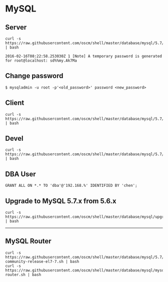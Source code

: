 MySQL
========

Server
------
    curl -s https://raw.githubusercontent.com/oscm/shell/master/database/mysql/5.7/mysql.server.sh | bash
    
    2016-02-16T08:22:58.253030Z 1 [Note] A temporary password is generated for root@localhost: sd%%my.Ak7Ma

Change password
-----
    
    $ mysqladmin -u root -p'<old_password>' password <new_password>

Client
-----
	curl -s https://raw.githubusercontent.com/oscm/shell/master/database/mysql/5.7/mysql.client.sh | bash
	
Devel
-----
    curl -s https://raw.githubusercontent.com/oscm/shell/master/database/mysql/5.7/mysql.devel.sh | bash

DBA User
-----
    GRANT ALL ON *.* TO 'dba'@'192.168.%' IDENTIFIED BY 'chen';

Upgrade to MySQL 5.7.x from 5.6.x
-----
	curl -s https://raw.githubusercontent.com/oscm/shell/master/database/mysql/upgrade.sh | bash
	
- - -

MySQL Router
-----
	curl -s https://raw.githubusercontent.com/oscm/shell/master/database/mysql/5.7/mysql57-community-release-el7-7.sh | bash
	curl -s https://raw.githubusercontent.com/oscm/shell/master/database/mysql/mysql-router.sh | bash
